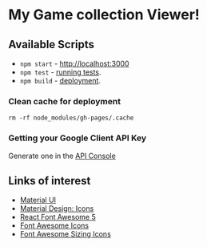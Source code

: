 # My Game collection Viewer!

## Available Scripts

- `npm start` - [http://localhost:3000](http://localhost:3000)
- `npm test` - [running tests](https://facebook.github.io/create-react-app/docs/running-tests).
- `npm build` - [deployment](https://facebook.github.io/create-react-app/docs/deployment).

### Clean cache for deployment

`rm -rf node_modules/gh-pages/.cache`

### Getting your Google Client API Key

Generate one in the [API Console](https://developers.google.com/identity/gsi/web/guides/get-google-api-clientid)

## Links of interest

- [Material UI](https://material-ui.com/)
- [Material Design: Icons](https://material.io/tools/icons/)
- [React Font Awesome 5](https://github.com/FortAwesome/react-fontawesome)
- [Font Awesome Icons](https://fontawesome.com/icons?d=gallery&m=free)
- [Font Awesome Sizing Icons](https://fontawesome.com/how-to-use/on-the-web/styling/sizing-icons)
